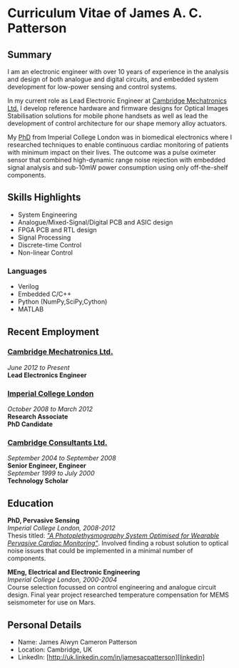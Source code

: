 # Curriculum Vitae of James A. C. Patterson

## Summary

I am an electronic engineer with over 10 years of experience in the analysis and design of both analogue and digital circuits, and embedded system development for low-power sensing and control systems.

In my current role as Lead Electronic Engineer at [Cambridge Mechatronics Ltd.][cml] I develop reference hardware and firmware designs for Optical Images Stabilisation solutions for mobile phone handsets as well as lead the development of control architecture for our shape memory alloy actuators.

My [PhD][thesis] from Imperial College London was in biomedical electronics where I researched techniques to enable continuous cardiac monitoring of patients with minimum impact on their lives. The outcome was a pulse oximeter sensor that combined high-dynamic range noise rejection with embedded signal analysis and sub-10mW power consumption using only off-the-shelf components.

[github]: http://github.com/jimurai "My github repositories"
[thesis]: http://bit.ly/10fROfH "My PhD Thesis"
[cml]: http://cambridgemechatronics.com/ "Cambridge Mechatronics"
[ccl]: http://www.cambridgeconsultants.com/ "Cambridge Consultants"
[icl]: http://www3.imperial.ac.uk/roboticsurgery/research/pervasivesensing "Hamlyn Centre"
[linkedin]: http://uk.linkedin.com/in/jamesacpatterson "LinkedIn"

## Skills Highlights
* System Engineering
* Analogue/Mixed-Signal/Digital PCB and ASIC design
* FPGA PCB and RTL design
* Signal Processing
* Discrete-time Control
* Non-linear Control
### Languages
* Verilog
* Embedded C/C++
* Python (NumPy,SciPy,Cython)
* MATLAB


## Recent Employment

### [Cambridge Mechatronics Ltd.][cml]  
*June 2012 to Present*  
**Lead Electronics Engineer**  

### [Imperial College London][icl]
*October 2008 to March 2012*  
**Research Associate**    
**PhD Candidate**

### [Cambridge Consultants Ltd.][ccl]
*September 2004 to September 2008*  
**Senior Engineer, Engineer**   
*September 1999 to July 2000*  
**Technology Scholar**  

## Education
**PhD, Pervasive Sensing**  
*Imperial College London, 2008-2012*  
Thesis titled: [*"A Photoplethysmography System Optimised for Wearable Pervasive Cardiac Monitoring"*][thesis]. Involved finding a robust solution to optical noise issues that could be implemented in a minimal number of components.
 
**MEng, Electrical and Electronic Engineering**  
*Imperial College London, 2000-2004*  
Course selection focussed on control engineering and analogue circuit design. Final year project researched temperature compensation for MEMS seismometer for use on Mars.

## Personal Details

* Name: James Alwyn Cameron Patterson
* Location: Cambridge, UK
* LinkedIn: [http://uk.linkedin.com/in/jamesacpatterson][linkedin]


